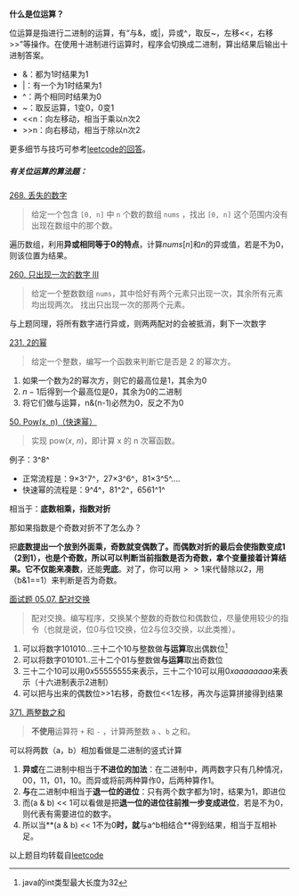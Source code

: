 **什么是位运算？**

位运算是指进行二进制的运算，有“与&，或|，异或^，取反~，左移<<，右移>>”等操作。在使用十进制进行运算时，程序会切换成二进制，算出结果后输出十进制答案。

- &：都为1时结果为1
- |：有一个为1时结果为1
- ^：两个相同时结果为0
- ~：取反运算，1变0，0变1
- <<n：向左移动，相当于乘以n次2
- \>>n：向右移动，相当于除以n次2

更多细节与技巧可参考[leetcode的回答](https://www.zhihu.com/answer/736472332)。

##### 有关位运算的算法题：

[268. 丢失的数字](https://leetcode-cn.com/problems/missing-number/)

>给定一个包含 `[0, n]` 中 `n` 个数的数组 `nums` ，找出 `[0, n]` 这个范围内没有出现在数组中的那个数。

遍历数组，利用**异或相同等于0的特点**，计算$nums[n]$和$n$的异或值，若是不为0，则该位置为结果。

[260. 只出现一次的数字 III](https://leetcode-cn.com/problems/single-number-iii/)

> 给定一个整数数组 `nums`，其中恰好有两个元素只出现一次，其余所有元素均出现两次。 找出只出现一次的那两个元素。

与上题同理，将所有数字进行异或，则两两配对的会被抵消，剩下一次数字

[231. 2的幂](https://leetcode-cn.com/problems/power-of-two/)

> 给定一个整数，编写一个函数来判断它是否是 2 的幂次方。

1. 如果一个数为2的幂次方，则它的最高位是1，其余为0
2. $n-1$后得到一个最高位是0，其余为0的二进制
3. 将它们做与运算，n&(n-1)必然为0，反之不为0

[50. Pow(x, n)（快速幂）](https://leetcode-cn.com/problems/powx-n/)

> 实现 pow(*x*, *n*)，即计算 x 的 n 次幂函数。

例子：3^8^

- 正常流程是：9×3^7^，27×3^6^，81×3^5^....
- 快速幂的流程是：9^4^，81^2^，6561^1^

相当于：**底数相乘，指数对折**

那如果指数是个奇数对折不了怎么办？

把**底数提出一个放到外面乘，**奇数就变偶数了。而偶数对折的最后会使指数变成1（2到1），也是个奇数，所以可以判断当前指数是否为奇数，拿个变量接着计算结果。它不仅能来**凑数**，还能**兜底**。对了，你可以用$>>1$来代替除以2，用（b&1==1）来判断是否为奇数。

[面试题 05.07. 配对交换](https://leetcode-cn.com/problems/exchange-lcci/)

> 配对交换。编写程序，交换某个整数的奇数位和偶数位，尽量使用较少的指令（也就是说，位0与位1交换，位2与位3交换，以此类推）。

1. 可以将数字101010...三十二个10与整数做**与运算**取出偶数位[^1]
2. 可以将数字010101..三十二个01与整数做**与运算**取出奇数位
3. 三十二个10可以用$0x55555555$来表示，三十二个10可以用$0xaaaaaaaa$来表示（十六进制表示2进制）
4. 可以把与出来的偶数位>>1右移，奇数位<<1左移，再次与运算拼接得到结果

[371. 两整数之和](https://leetcode-cn.com/problems/sum-of-two-integers/)

> **不使用**运算符 `+` 和 `-` ，计算两整数 `a` 、`b` 之和。

可以将两数（a，b）相加看做是二进制的竖式计算

1. **异或**在二进制中相当于**不进位的加法**：在二进制中，两两数字只有几种情况，00，11，01，10。而异或将前两种算作0，后两种算作1。
2. **与**在二进制中相当于**退一位的进位**：只有两个数字都为1时，结果为1，即进位
3. 而(a & b) << 1可以看做是把**退一位的进位往前推一步变成进位**，若是不为0，则代表有需要进位的数字。
4. 所以当**(a & b) << 1不为0**时，就**与a^b相结合**得到结果，相当于互相补足。

[^1]: java的int类型最大长度为32

以上题目均转载自[leetcode](https://leetcode-cn.com/)